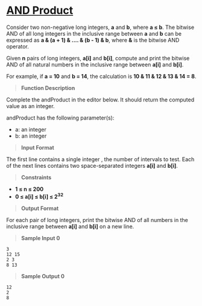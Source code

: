# [AND Product](https://www.hackerrank.com/challenges/and-product/problem)

Consider two non-negative long integers, **a** and **b**, where **a &le; b**. 
The bitwise AND of all long integers in the inclusive range 
between **a** and **b** can be expressed as **a & (a + 1) & .... & (b - 1) & b**, 
where **&** is the bitwise 
AND operator.

Given **n** pairs of long integers, **a[i]** and **b[i]**, 
compute and print the bitwise AND of all natural numbers in the 
inclusive range between  **a[i]** and **b[i]**.

For example, if **a = 10** and **b = 14**, the calculation is 
**10 & 11 & 12 & 13 & 14 = 8**.

>**Function Description**

Complete the andProduct in the editor below. It should return the computed value as an integer.

andProduct has the following parameter(s):

- a: an integer
- b: an integer

>**Input Format**

The first line contains a single integer , the number of intervals to test.
Each of the next  lines contains two space-separated integers **a[i]** and **b[i]**.

> **Constraints**

- **1 &le; n &le; 200**
- **0 &le; a[i] &le; b[i] &le; 2<sup>32</sup>**

> **Output Format**

For each pair of long integers, print the bitwise AND of all 
numbers in the inclusive range between **a[i]** and **b[i]** on a new line.

> **Sample Input 0**
```
3
12 15
2 3
8 13
```

> **Sample Output 0**
```
12
2
8
```